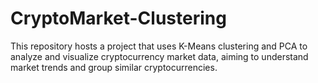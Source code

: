 # CryptoMarket-Clustering
This repository hosts a project that uses K-Means clustering and PCA to analyze and visualize cryptocurrency market data, aiming to understand market trends and group similar cryptocurrencies.
